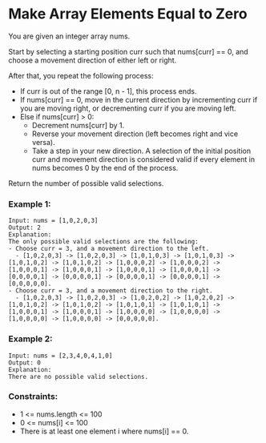 # Make Array Elements Equal to Zero

You are given an integer array nums.

Start by selecting a starting position curr such that nums[curr] == 0, and choose a movement direction of either left or right.

After that, you repeat the following process:

- If curr is out of the range [0, n - 1], this process ends.
- If nums[curr] == 0, move in the current direction by incrementing curr if you are moving right, or decrementing curr if you are moving left.
- Else if nums[curr] > 0:
  - Decrement nums[curr] by 1.
  - Reverse your movement direction (left becomes right and vice versa).
  - Take a step in your new direction.
A selection of the initial position curr and movement direction is considered valid if every element in nums becomes 0 by the end of the process.

Return the number of possible valid selections.

### Example 1:
````
Input: nums = [1,0,2,0,3]
Output: 2
Explanation: 
The only possible valid selections are the following:
- Choose curr = 3, and a movement direction to the left.
  - [1,0,2,0,3] -> [1,0,2,0,3] -> [1,0,1,0,3] -> [1,0,1,0,3] -> [1,0,1,0,2] -> [1,0,1,0,2] -> [1,0,0,0,2] -> [1,0,0,0,2] -> [1,0,0,0,1] -> [1,0,0,0,1] -> [1,0,0,0,1] -> [1,0,0,0,1] -> [0,0,0,0,1] -> [0,0,0,0,1] -> [0,0,0,0,1] -> [0,0,0,0,1] -> [0,0,0,0,0].
- Choose curr = 3, and a movement direction to the right.
  - [1,0,2,0,3] -> [1,0,2,0,3] -> [1,0,2,0,2] -> [1,0,2,0,2] -> [1,0,1,0,2] -> [1,0,1,0,2] -> [1,0,1,0,1] -> [1,0,1,0,1] -> [1,0,0,0,1] -> [1,0,0,0,1] -> [1,0,0,0,0] -> [1,0,0,0,0] -> [1,0,0,0,0] -> [1,0,0,0,0] -> [0,0,0,0,0].
````

### Example 2:
````
Input: nums = [2,3,4,0,4,1,0]
Output: 0
Explanation:
There are no possible valid selections.
````

### Constraints:
- 1 <= nums.length <= 100
- 0 <= nums[i] <= 100
- There is at least one element i where nums[i] == 0.
